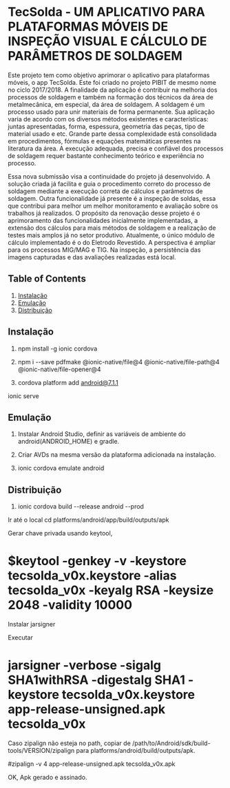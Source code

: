 # TecSolda - UM APLICATIVO PARA PLATAFORMAS MÓVEIS DE INSPEÇÃO VISUAL E CÁLCULO DE PARÂMETROS DE SOLDAGEM


Este projeto tem como objetivo aprimorar o aplicativo para plataformas móveis, o app TecSolda. Este foi criado no projeto PIBIT de mesmo nome no ciclo 2017/2018. A finalidade da aplicação é contribuir na melhoria dos processos de soldagem e também na formação dos técnicos da área de metalmecânica, em especial, da área de soldagem. 
A soldagem é um processo usado para unir materiais de forma permanente. Sua aplicação varia de acordo com os diversos métodos existentes e características: juntas apresentadas, forma, espessura, geometria das peças, tipo de material usado e etc. Grande parte dessa complexidade está consolidada em procedimentos, fórmulas e equações matemáticas presentes na literatura da área. A execução adequada, precisa e confiável dos processos de soldagem requer bastante conhecimento teórico e experiência no processo. 

Essa nova submissão visa a continuidade do projeto já desenvolvido. A solução criada já facilita e guia o procedimento correto do processo de soldagem mediante a execução correta de cálculos e parâmetros de soldagem. Outra funcionalidade já presente é a inspeção de soldas, essa que contribui para melhor um melhor monitoramento e avaliação sobre os trabalhos já realizados. O propósito da renovação desse projeto é o aprimoramento das funcionalidades inicialmente implementadas, a extensão dos cálculos para mais métodos de soldagem e a realização de testes mais amplos já no setor produtivo. Atualmente, o único módulo de cálculo implementado é o do Eletrodo Revestido. A perspectiva é ampliar para os processos MIG/MAG e TIG. Na inspeção, a persistência das imagens capturadas e das avaliações realizadas está local.

## Table of Contents

1. [Instalação](#instalacao)
2. [Emulação](#Emulação)
3. [Distribuição](#Distribuição)
## <a name="instalacao"></a>Instalação

1. npm install -g ionic cordova

2. npm i --save pdfmake @ionic-native/file@4 @ionic-native/file-path@4 @ionic-native/file-opener@4

3. cordova platform add android@7.1.1

ionic serve

## Emulação

1. Instalar Android Studio, definir as variáveis de ambiente do android(ANDROID_HOME) e gradle.
2. Criar AVDs na mesma versão da plataforma adicionada na instalação.

3. ionic cordova emulate android



## Distribuição
1. ionic cordova build --release android --prod

Ir até o local 
cd platforms/android/app/build/outputs/apk

Gerar chave privada usando keytool,
# $keytool -genkey -v -keystore tecsolda_v0x.keystore -alias tecsolda_v0x -keyalg RSA -keysize 2048 -validity 10000

Instalar jarsigner

Executar
# jarsigner -verbose -sigalg SHA1withRSA -digestalg SHA1 -keystore tecsolda_v0x.keystore app-release-unsigned.apk tecsolda_v0x

Caso zipalign não esteja no path, copiar de /path/to/Android/sdk/build-tools/VERSION/zipalign para platforms/android/build/outputs/apk.


#zipalign -v 4 app-release-unsigned.apk tecsolda_v0x.apk

OK, Apk gerado e assinado.

